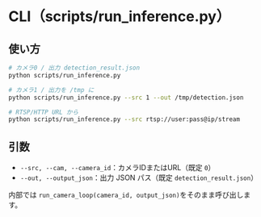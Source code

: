 # CLI（scripts/run_inference.py）

## **使い方**

```bash
# カメラ0 / 出力 detection_result.json
python scripts/run_inference.py

# カメラ1 / 出力を /tmp に
python scripts/run_inference.py --src 1 --out /tmp/detection.json

# RTSP/HTTP URL から
python scripts/run_inference.py --src rtsp://user:pass@ip/stream
```

## **引数**

- `--src, --cam, --camera_id`：カメラIDまたはURL（既定 `0`）
- `--out, --output_json`：出力 JSON パス（既定 `detection_result.json`）  

内部では `run_camera_loop(camera_id, output_json)`をそのまま呼び出します。  
